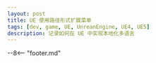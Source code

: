 ```yaml
---
layout: post
title: UE 使用路径形式扩展菜单
tags: [dev, game, UE, UnreanEngine, UE4, UE5]
description: 记录如何在 UE 中实现本地化多语言
---
```

<meta property="og:title" content="UE 使用路径形式扩展菜单" />


--8<-- "footer.md"